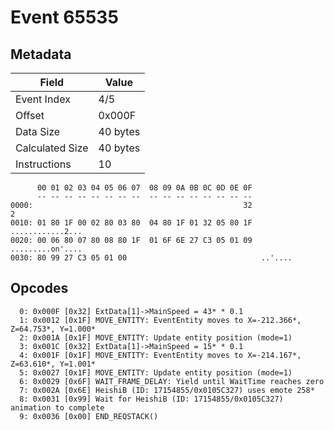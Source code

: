 # Event 65535

## Metadata

| Field           | Value    |
|-----------------|----------|
| Event Index     | 4/5      |
| Offset          | 0x000F   |
| Data Size       | 40 bytes |
| Calculated Size | 40 bytes |
| Instructions    | 10       |

```
      00 01 02 03 04 05 06 07  08 09 0A 0B 0C 0D 0E 0F
      -- -- -- -- -- -- -- --  -- -- -- -- -- -- -- --
0000:                                               32                 2
0010: 01 80 1F 00 02 80 03 80  04 80 1F 01 32 05 80 1F  ............2...
0020: 00 06 80 07 80 08 80 1F  01 6F 6E 27 C3 05 01 09  .........on'....
0030: 80 99 27 C3 05 01 00                              ..'....         
```

## Opcodes

```
  0: 0x000F [0x32] ExtData[1]->MainSpeed = 43* * 0.1
  1: 0x0012 [0x1F] MOVE_ENTITY: EventEntity moves to X=-212.366*, Z=64.753*, Y=1.000*
  2: 0x001A [0x1F] MOVE_ENTITY: Update entity position (mode=1)
  3: 0x001C [0x32] ExtData[1]->MainSpeed = 15* * 0.1
  4: 0x001F [0x1F] MOVE_ENTITY: EventEntity moves to X=-214.167*, Z=63.610*, Y=1.001*
  5: 0x0027 [0x1F] MOVE_ENTITY: Update entity position (mode=1)
  6: 0x0029 [0x6F] WAIT_FRAME_DELAY: Yield until WaitTime reaches zero
  7: 0x002A [0x6E] HeishiB (ID: 17154855/0x0105C327) uses emote 258*
  8: 0x0031 [0x99] Wait for HeishiB (ID: 17154855/0x0105C327) animation to complete
  9: 0x0036 [0x00] END_REQSTACK()
```
